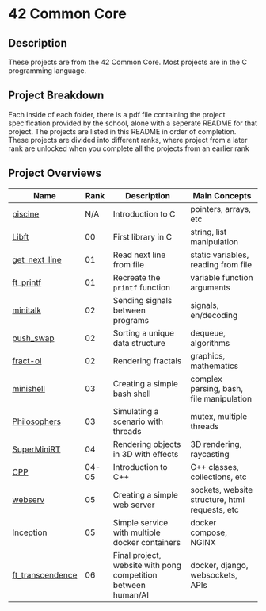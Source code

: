 # 42 Common Core
## Description
These projects are from the 42 Common Core. Most projects are in the C programming language.

## Project Breakdown
Each inside of each folder, there is a pdf file containing the project specification provided by the school, alone with a seperate README for that project. The projects are listed in this README in order of completion. These projects are divided into different ranks, where project from a later rank are unlocked when you complete all the projects from an earlier rank
## Project Overviews
| Name | Rank | Description | Main Concepts |
| - | - | - | - |
| [piscine](https://github.com/DavePie/42CommonCore/tree/main/piscine) | N/A | Introduction to C | pointers, arrays, etc
| [Libft](https://github.com/DavePie/42CommonCore/tree/main/libft) | 00 | First library in C | string, list manipulation
| [get_next_line](https://github.com/DavePie/42CommonCore/tree/main/get_next_line) | 01 | Read next line from file | static variables, reading from file
| [ft_printf](https://github.com/DavePie/42CommonCore/tree/main/ft_printf) | 01 | Recreate the `printf` function | variable function arguments
| [minitalk](https://github.com/DavePie/42CommonCore/tree/main/MiniTalk) | 02 | Sending signals between programs | signals, en/decoding |
| [push_swap](https://github.com/DavePie/42CommonCore/tree/main/push_swap) | 02 | Sorting a unique data structure | dequeue, algorithms
| [fract-ol](https://github.com/DavePie/42CommonCore/tree/main/fract-ol) | 02 | Rendering fractals | graphics, mathematics |
| [minishell](https://github.com/DavePie/MiniShell) | 03 | Creating a simple bash shell | complex parsing, bash, file manipulation |
| [Philosophers](https://github.com/DavePie/42CommonCore/tree/main/Philosophers) | 03 | Simulating a scenario with threads | mutex, multiple threads |
| [SuperMiniRT](https://github.com/DavePie/SuperMiniRT) | 04 | Rendering objects in 3D with effects | 3D rendering, raycasting |
| [CPP](https://github.com/DavePie/42CommonCore/tree/main/CCP) | 04-05 | Introduction to C++ | C++ classes, collections, etc |
| [webserv](https://github.com/Rain36522/webserv) | 05 | Creating a simple web server | sockets, website structure, html requests, etc |
| Inception | 05 | Simple service with multiple docker containers | docker compose, NGINX |
| [ft_transcendence](https://github.com/Rain36522/transcendence) | 06 | Final project, website with pong competition between human/AI | docker, django, websockets, APIs

